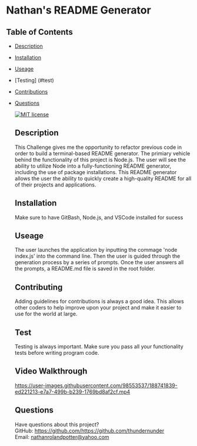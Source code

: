 # Nathan's README Generator

## Table of Contents
* [Description](#description)
* [Installation](#installation)
* [Useage](#useage)
* [Testing] (#test)
* [Contributions](#contribution)
* [Questions](#questions)

  [![MIT license](https://img.shields.io/badge/License-MIT-blue.svg)](undefined)

  ## Description 
  This Challenge gives me the opportunity to refactor previous code in order to build a terminal-based README generator. The primiary vehicle behind the functionality of this project is Node.js. The user will see the ability to utilize Node into a fully-functioning README generator, including the use of package installations. This README generator allows the user the ability to quickly create a high-quality README for all of their projects and applications.

  ## Installation 
  Make sure to have GitBash, Node.js, and VSCode installed for sucess

  ## Useage
  The user launches the application by inputting the commage 'node index.js' into the command line. Then the user is guided through the generation process by a series of prompts. Once the user answers all the prompts, a README.md file is saved in the root folder.

  ## Contributing
  Adding guidelines for contributions is always a good idea. This allows other coders to help improve upon your project and make it easier to use for the world at large.

  ## Test
  Testing is always important. Make sure you pass all your functionality tests before writing program code. 

  ## Video Walkthrough
  

  https://user-images.githubusercontent.com/98553537/188741839-ed221213-e7a7-499b-b239-1769bd8af2cf.mp4


  ## Questions
  Have questions about this project?  
  GitHub: https://github.com/https://github.com/thundernunder  
  Email: nathanrolandpotter@yahoo.com
